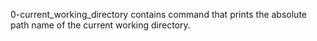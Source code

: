 0-current_working_directory contains command that prints the absolute path name of the current working directory.
